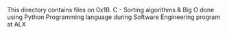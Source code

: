 This directory contains files on 0x1B. C - Sorting algorithms & Big O
done using Python Programming language
during Software Engineering program at ALX

